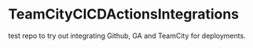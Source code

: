 # TeamCityCICDActionsIntegrations
test repo to try out integrating Github, GA and TeamCity for deployments.
